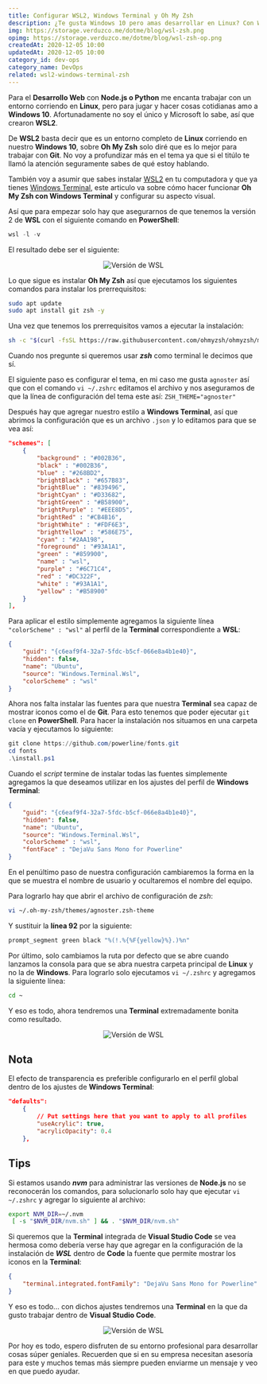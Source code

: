 ```yaml
---
title: Configurar WSL2, Windows Terminal y Oh My Zsh
description: ¿Te gusta Windows 10 pero amas desarrollar en Linux? Con WSL2, Windows Terminal y Oh My Zsh podemos hacer maravillas.
img: https://storage.verduzco.me/dotme/blog/wsl-zsh.png
opimg: https://storage.verduzco.me/dotme/blog/wsl-zsh-op.png
createdAt: 2020-12-05 10:00
updatedAt: 2020-12-05 10:00
category_id: dev-ops
category_name: DevOps
related: wsl2-windows-terminal-zsh
---
```


Para el **Desarrollo Web** con **Node.js o Python** me encanta trabajar con un entorno corriendo en **Linux**, pero para jugar y hacer cosas cotidianas amo a **Windows 10**. Afortunadamente no soy el único y Microsoft lo sabe, así que crearon **WSL2**. 

De **WSL2** basta decir que es un entorno completo de **Linux** corriendo en nuestro **Windows 10**, sobre **Oh My Zsh** solo diré que es lo mejor para trabajar con **Git**. No voy a profundizar más en el tema ya que si el titúlo te llamó la atención seguramente sabes de qué estoy hablando.

También voy a asumir que sabes instalar [WSL2](https://docs.microsoft.com/en-us/windows/wsl/install-win10) en tu computadora y que ya tienes [Windows Terminal](https://www.microsoft.com/es-us/p/windows-terminal/9n0dx20hk701?activetab=pivot:overviewtab), este articulo va sobre cómo hacer funcionar **Oh My Zsh con Windows Terminal** y configurar su aspecto visual. 

Así que para empezar solo hay que asegurarnos de que tenemos la versión 2 de **WSL** con el siguiente comando en **PowerShell**:
~~~powershell {}[PowerShell]
wsl -l -v
~~~
El resultado debe ser el siguiente:
<center>

![Versión de WSL](https://storage.verduzco.me/dotme/blog/wsl-version-ps.png)

</center>

Lo que sigue es instalar **Oh My Zsh** así que ejecutamos los siguientes comandos para instalar los prerrequisitos: 

~~~bash {}[Bash]
sudo apt update
sudo apt install git zsh -y
~~~

Una vez que tenemos los prerrequisitos vamos a ejecutar la instalación: 

~~~bash {}[Bash]
sh -c "$(curl -fsSL https://raw.githubusercontent.com/ohmyzsh/ohmyzsh/master/tools/install.sh)"
~~~

Cuando nos pregunte si queremos usar ***zsh*** como terminal le decimos que sí.

El siguiente paso es configurar el tema, en mi caso me gusta `agnoster` así que con el comando `vi ~/.zshrc` editamos el archivo y nos aseguramos de que la línea de configuración del tema este así: `ZSH_THEME="agnoster"`

Después hay que agregar nuestro estilo a **Windows Terminal**, así que abrimos la configuración que es un archivo `.json` y lo editamos para que se vea así:
~~~json {}[settings.json]
"schemes": [
    {
        "background" : "#002B36",
        "black" : "#002B36",
        "blue" : "#268BD2",
        "brightBlack" : "#657B83",
        "brightBlue" : "#839496",
        "brightCyan" : "#D33682",
        "brightGreen" : "#B58900",
        "brightPurple" : "#EEE8D5",
        "brightRed" : "#CB4B16",
        "brightWhite" : "#FDF6E3",
        "brightYellow" : "#586E75",
        "cyan" : "#2AA198",
        "foreground" : "#93A1A1",
        "green" : "#859900",
        "name" : "wsl",
        "purple" : "#6C71C4",
        "red" : "#DC322F",
        "white" : "#93A1A1",
        "yellow" : "#B58900"
    }
],
~~~

Para aplicar el estilo simplemente agregamos la siguiente línea `"colorScheme" : "wsl"` al perfil de la **Terminal** correspondiente a **WSL**:
~~~json {}[settings.json]
{
    "guid": "{c6eaf9f4-32a7-5fdc-b5cf-066e8a4b1e40}",
    "hidden": false,
    "name": "Ubuntu",
    "source": "Windows.Terminal.Wsl",
    "colorScheme" : "wsl"
}
~~~

Ahora nos falta instalar las fuentes para que nuestra **Terminal** sea capaz de mostrar iconos como el de **Git**. Para esto tenemos que poder ejecutar `git clone` en **PowerShell**. Para hacer la instalación nos situamos en una carpeta vacía y ejecutamos lo siguiente:

~~~powershell {}[PowerShell]
git clone https://github.com/powerline/fonts.git
cd fonts
.\install.ps1
~~~

Cuando el *script* termine de instalar todas las fuentes simplemente agregamos la que deseamos utilizar en los ajustes del perfil de **Windows Terminal**: 

~~~json {}[settings.json]
{
    "guid": "{c6eaf9f4-32a7-5fdc-b5cf-066e8a4b1e40}",
    "hidden": false,
    "name": "Ubuntu",
    "source": "Windows.Terminal.Wsl",
    "colorScheme" : "wsl",
    "fontFace" : "DejaVu Sans Mono for Powerline"
}
~~~
En el penúltimo paso de nuestra configuración cambiaremos la forma en la que se muestra el nombre de usuario y ocultaremos el nombre del equipo. 

Para lograrlo hay que abrir el archivo de configuración de *zsh*:

~~~bash {}[Bash]
vi ~/.oh-my-zsh/themes/agnoster.zsh-theme
~~~

Y sustituir la **línea 92** por la siguiente:

~~~bash {}[Bash]
prompt_segment green black "%(!.%{%F{yellow}%}.)%n"
~~~

Por último, solo cambiamos la ruta por defecto que se abre cuando lanzamos la consola para que se abra nuestra carpeta principal de **Linux** y no la de **Windows**. Para lograrlo solo ejecutamos `vi ~/.zshrc` y agregamos la siguiente línea:

~~~bash {}[Bash]
cd ~
~~~

Y eso es todo, ahora tendremos una **Terminal** extremadamente bonita como resultado.

<center>

![Versión de WSL](https://storage.verduzco.me/dotme/blog/zsh-wsl.png)

</center>

## Nota 

El efecto de transparencia es preferible configurarlo en el perfil global dentro de los ajustes de **Windows Terminal**: 

~~~json {}[settings.json]
"defaults":
    {
        // Put settings here that you want to apply to all profiles
        "useAcrylic": true, 
        "acrylicOpacity": 0.4
    },
~~~

## Tips

Si estamos usando ***nvm*** para administrar las versiones de **Node.js** no se reconocerán los comandos, para solucionarlo solo hay que ejecutar `vi ~/.zshrc` y agregar lo siguiente al archivo:

~~~bash {}[Bash]
export NVM_DIR=~/.nvm
 [ -s "$NVM_DIR/nvm.sh" ] && . "$NVM_DIR/nvm.sh"
~~~

Si queremos que la **Terminal** integrada de **Visual Studio Code** se vea hermosa como debería verse hay que agregar en la configuración de la instalación de ***WSL*** dentro de **Code** la fuente que permite mostrar los iconos en la **Terminal**:

~~~json {}[settings.json (Remote)]
{
    "terminal.integrated.fontFamily": "DejaVu Sans Mono for Powerline"
}
~~~

Y eso es todo... con dichos ajustes tendremos una **Terminal** en la que da gusto trabajar dentro de **Visual Studio Code**. 

<center>

![Versión de WSL](https://storage.verduzco.me/dotme/blog/zsh-code.png)

</center>

Por hoy es todo, espero disfruten de su entorno profesional para desarrollar cosas súper geniales. Recuerden que si en su empresa necesitan asesoría para este y muchos temas más siempre pueden enviarme un mensaje y veo en que puedo ayudar.